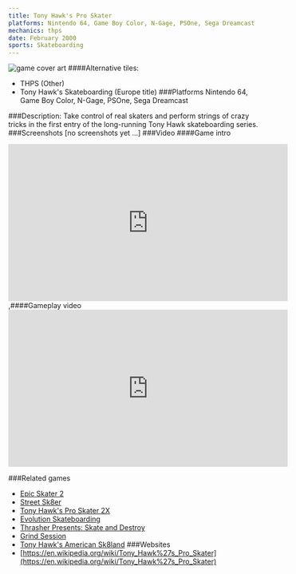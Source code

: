 ```yaml
---
title: Tony Hawk's Pro Skater
platforms: Nintendo 64, Game Boy Color, N-Gage, PSOne, Sega Dreamcast
mechanics: thps
date: February 2000
sports: Skateboarding
---
```

![game cover art](//images.igdb.com/igdb/image/upload/t_cover_big/disoclir8rdecoj8sdxm.jpg "Logo Title Text 1")
####Alternative tiles:
* THPS (Other)
* Tony Hawk's Skateboarding (Europe title)
###Platforms
Nintendo 64, Game Boy Color, N-Gage, PSOne, Sega Dreamcast

###Description:
Take control of real skaters and perform strings of crazy tricks in the first entry of the long-running Tony Hawk skateboarding series.
###Screenshots
[no screenshots yet ...]
###Video
####Game intro

<iframe width="560" height="315" src="https://www.youtube.com/embed/HrahuUBDQG0" frameborder="0" allowfullscreen></iframe>
,####Gameplay video

<iframe width="560" height="315" src="https://www.youtube.com/embed/fQt4F1lpXSE" frameborder="0" allowfullscreen></iframe>

###Related games
* [Epic Skater 2](/games/epic-skater-2-71452/)
* [Street Sk8er](/games/street-sk8er-22839/)
* [Tony Hawk's Pro Skater 2X](/games/tony-hawks-pro-skater-2x-47325/)
* [Evolution Skateboarding](/games/evolution-skateboarding-3908/)
* [Thrasher Presents: Skate and Destroy](/games/thrasher-presents-skate-and-destroy-44916/)
* [Grind Session](/games/grind-session-45018/)
* [Tony Hawk's American Sk8land](/games/tony-hawk-s-american-sk8land-6643/)
###Websites
* [https://en.wikipedia.org/wiki/Tony_Hawk%27s_Pro_Skater](https://en.wikipedia.org/wiki/Tony_Hawk%27s_Pro_Skater)
